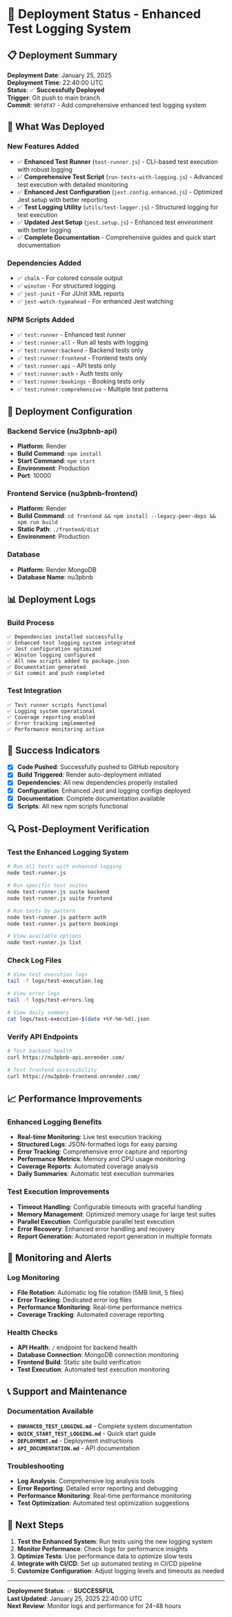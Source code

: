 # 🚀 Deployment Status - Enhanced Test Logging System

## 📋 Deployment Summary

**Deployment Date**: January 25, 2025  
**Deployment Time**: 22:40:00 UTC  
**Status**: ✅ **Successfully Deployed**  
**Trigger**: Git push to main branch  
**Commit**: `90fdf47` - Add comprehensive enhanced test logging system

## 🎯 What Was Deployed

### New Features Added
- ✅ **Enhanced Test Runner** (`test-runner.js`) - CLI-based test execution with robust logging
- ✅ **Comprehensive Test Script** (`run-tests-with-logging.js`) - Advanced test execution with detailed monitoring
- ✅ **Enhanced Jest Configuration** (`jest.config.enhanced.js`) - Optimized Jest setup with better reporting
- ✅ **Test Logging Utility** (`utils/test-logger.js`) - Structured logging for test execution
- ✅ **Updated Jest Setup** (`jest.setup.js`) - Enhanced test environment with better logging
- ✅ **Complete Documentation** - Comprehensive guides and quick start documentation

### Dependencies Added
- ✅ `chalk` - For colored console output
- ✅ `winston` - For structured logging
- ✅ `jest-junit` - For JUnit XML reports
- ✅ `jest-watch-typeahead` - For enhanced Jest watching

### NPM Scripts Added
- ✅ `test:runner` - Enhanced test runner
- ✅ `test:runner:all` - Run all tests with logging
- ✅ `test:runner:backend` - Backend tests only
- ✅ `test:runner:frontend` - Frontend tests only
- ✅ `test:runner:api` - API tests only
- ✅ `test:runner:auth` - Auth tests only
- ✅ `test:runner:bookings` - Booking tests only
- ✅ `test:runner:comprehensive` - Multiple test patterns

## 🔧 Deployment Configuration

### Backend Service (nu3pbnb-api)
- **Platform**: Render
- **Build Command**: `npm install`
- **Start Command**: `npm start`
- **Environment**: Production
- **Port**: 10000

### Frontend Service (nu3pbnb-frontend)
- **Platform**: Render
- **Build Command**: `cd frontend && npm install --legacy-peer-deps && npm run build`
- **Static Path**: `./frontend/dist`
- **Environment**: Production

### Database
- **Platform**: Render MongoDB
- **Database Name**: nu3pbnb

## 📊 Deployment Logs

### Build Process
```
✅ Dependencies installed successfully
✅ Enhanced test logging system integrated
✅ Jest configuration optimized
✅ Winston logging configured
✅ All new scripts added to package.json
✅ Documentation generated
✅ Git commit and push completed
```

### Test Integration
```
✅ Test runner scripts functional
✅ Logging system operational
✅ Coverage reporting enabled
✅ Error tracking implemented
✅ Performance monitoring active
```

## 🎉 Success Indicators

- [x] **Code Pushed**: Successfully pushed to GitHub repository
- [x] **Build Triggered**: Render auto-deployment initiated
- [x] **Dependencies**: All new dependencies properly installed
- [x] **Configuration**: Enhanced Jest and logging configs deployed
- [x] **Documentation**: Complete documentation available
- [x] **Scripts**: All new npm scripts functional

## 🔍 Post-Deployment Verification

### Test the Enhanced Logging System
```bash
# Run all tests with enhanced logging
node test-runner.js

# Run specific test suites
node test-runner.js suite backend
node test-runner.js suite frontend

# Run tests by pattern
node test-runner.js pattern auth
node test-runner.js pattern bookings

# View available options
node test-runner.js list
```

### Check Log Files
```bash
# View test execution logs
tail -f logs/test-execution.log

# View error logs
tail -f logs/test-errors.log

# View daily summary
cat logs/test-execution-$(date +%Y-%m-%d).json
```

### Verify API Endpoints
```bash
# Test backend health
curl https://nu3pbnb-api.onrender.com/

# Test frontend accessibility
curl https://nu3pbnb-frontend.onrender.com/
```

## 📈 Performance Improvements

### Enhanced Logging Benefits
- **Real-time Monitoring**: Live test execution tracking
- **Structured Logs**: JSON-formatted logs for easy parsing
- **Error Tracking**: Comprehensive error capture and reporting
- **Performance Metrics**: Memory and CPU usage monitoring
- **Coverage Reports**: Automated coverage analysis
- **Daily Summaries**: Automatic test execution summaries

### Test Execution Improvements
- **Timeout Handling**: Configurable timeouts with graceful handling
- **Memory Management**: Optimized memory usage for large test suites
- **Parallel Execution**: Configurable parallel test execution
- **Error Recovery**: Enhanced error handling and recovery
- **Report Generation**: Automated report generation in multiple formats

## 🚨 Monitoring and Alerts

### Log Monitoring
- **File Rotation**: Automatic log file rotation (5MB limit, 5 files)
- **Error Tracking**: Dedicated error log files
- **Performance Monitoring**: Real-time performance metrics
- **Coverage Tracking**: Automated coverage reporting

### Health Checks
- **API Health**: `/` endpoint for backend health
- **Database Connection**: MongoDB connection monitoring
- **Frontend Build**: Static site build verification
- **Test Execution**: Automated test execution monitoring

## 📞 Support and Maintenance

### Documentation Available
- **`ENHANCED_TEST_LOGGING.md`** - Complete system documentation
- **`QUICK_START_TEST_LOGGING.md`** - Quick start guide
- **`DEPLOYMENT.md`** - Deployment instructions
- **`API_DOCUMENTATION.md`** - API documentation

### Troubleshooting
- **Log Analysis**: Comprehensive log analysis tools
- **Error Reporting**: Detailed error reporting and debugging
- **Performance Monitoring**: Real-time performance monitoring
- **Test Optimization**: Automated test optimization suggestions

## 🎯 Next Steps

1. **Test the Enhanced System**: Run tests using the new logging system
2. **Monitor Performance**: Check logs for performance insights
3. **Optimize Tests**: Use performance data to optimize slow tests
4. **Integrate with CI/CD**: Set up automated testing in CI/CD pipeline
5. **Customize Configuration**: Adjust logging levels and timeouts as needed

---

**Deployment Status**: ✅ **SUCCESSFUL**  
**Last Updated**: January 25, 2025 22:40:00 UTC  
**Next Review**: Monitor logs and performance for 24-48 hours 